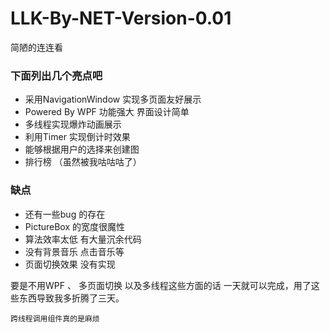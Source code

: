 # LLK-By-NET-Version-0.01

简陋的连连看 

### 下面列出几个亮点吧 
 + 采用NavigationWindow 实现多页面友好展示
 + Powered By WPF 功能强大 界面设计简单
 + 多线程实现爆炸动画展示 
 + 利用Timer 实现倒计时效果
 + 能够根据用户的选择来创建图
 + 排行榜 （虽然被我咕咕咕了）
 
### 缺点
 + 还有一些bug 的存在
 + PictureBox 的宽度很魔性 
 + 算法效率太低 有大量沉余代码
 + 没有背景音乐 点击音乐等
 + 页面切换效果 没有实现
 
 要是不用WPF 、 多页面切换 以及多线程这些方面的话 一天就可以完成，用了这些东西导致我多折腾了三天。
 
 ``` 跨线程调用组件真的是麻烦 ```
